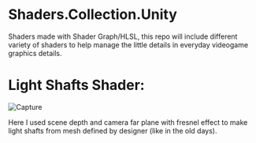 # Shaders.Collection.Unity

Shaders made with Shader Graph/HLSL, this repo will include different variety of shaders to help manage the little details in everyday videogame graphics details.

# Light Shafts Shader:

![Capture](https://user-images.githubusercontent.com/9075154/83697845-a962e000-a608-11ea-9ca9-a8507d1b94bb.PNG)


Here I used scene depth and camera far plane with fresnel effect to make light shafts from mesh defined by designer (like in the old days).
